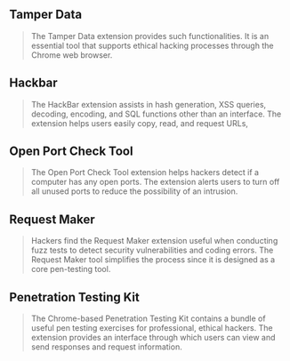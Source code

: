 ## Tamper Data

> The Tamper Data extension provides such functionalities. It is an essential tool that supports ethical hacking processes through the Chrome web browser.

## Hackbar

> The HackBar extension assists in hash generation, XSS queries, decoding, encoding, and SQL functions other than an interface. The extension helps users easily copy, read, and request URLs,

## Open Port Check Tool

> The Open Port Check Tool extension helps hackers detect if a computer has any open ports. The extension alerts users to turn off all unused ports to reduce the possibility of an intrusion.

## Request Maker

> Hackers find the Request Maker extension useful when conducting fuzz tests to detect security vulnerabilities and coding errors. The Request Maker tool simplifies the process since it is designed as a core pen-testing tool.

## Penetration Testing Kit

> The Chrome-based Penetration Testing Kit contains a bundle of useful pen testing exercises for professional, ethical hackers. The extension provides an interface through which users can view and send responses and request information.
